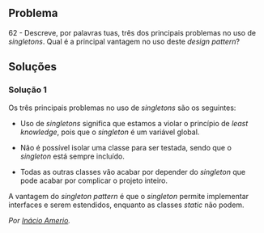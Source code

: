 ## Problema

62 - Descreve, por palavras tuas, três dos principais problemas no uso de
_singletons_. Qual é a principal vantagem no uso deste _design pattern_?

## Soluções

### Solução 1

Os três principais problemas no uso de _singletons_ são os seguintes:

* Uso de _singletons_ significa que estamos a violar o princípio de _least
knowledge_, pois que o _singleton_ é um variável global.

* Não é possível isolar uma classe para ser testada, sendo que o _singleton_
está sempre incluído.

* Todas as outras classes vão acabar por depender do _singleton_ que pode acabar
por complicar o projeto inteiro.

A vantagem do _singleton pattern_ é que o _singleton_ permite implementar
interfaces e serem estendidos, enquanto as classes _static_ não podem.

*Por [Inácio Amerio](https://github.com/FPTheFluffyPawed).*